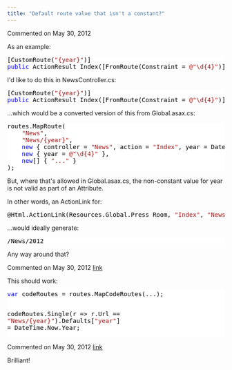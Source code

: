 ```yaml
---
title: "Default route value that isn't a constant?"
---
```

<div id="post842807" class="discussion-comment op">
   <div class="discussion-header">Commented on 
      <time datetime="2012-05-30T13:48:50.373-07:00" title="2012-05-30T13:48:50.373-07:00">May 30, 2012</time>
   </div>
   <div class="discussion-message">
<p>As an example:</p>
<div style="color:black; background-color:white">
<pre>[CustomRoute(<span style="color:#a31515">&quot;{year}&quot;</span>)]
<span style="color:blue">public</span> ActionResult Index([FromRoute(Constraint = <span style="color:#a31515">@&quot;\d{4}&quot;</span>)]<span style="color:blue">int</span> year){}
</pre>
</div>
<p>I'd like to do this in NewsController.cs:</p>
<div style="color:black; background-color:white">
<pre>[CustomRoute(<span style="color:#a31515">&quot;{year}&quot;</span>)]
<span style="color:blue">public</span> ActionResult Index([FromRoute(Constraint = <span style="color:#a31515">@&quot;\d{4}&quot;</span>)]<span style="color:blue">int</span> year = DateTime.Now.Year){}
</pre>
</div>
<p>...which would be a converted version of this from Global.asax.cs:</p>
<div style="color:black; background-color:white">
<pre>routes.MapRoute(
	<span style="color:#a31515">&quot;News&quot;</span>,
	<span style="color:#a31515">&quot;News/{year}&quot;</span>,
	<span style="color:blue">new</span> { controller = <span style="color:#a31515">&quot;News&quot;</span>, action = <span style="color:#a31515">&quot;Index&quot;</span>, year = DateTime.Now.Year },
	<span style="color:blue">new</span> { year = <span style="color:#a31515">@&quot;\d{4}&quot;</span> },
	<span style="color:blue">new</span>[] { <span style="color:#a31515">&quot;...&quot;</span> }
);
</pre>
</div>
<p>But, where that's allowed in Global.asax.cs, the non-constant value for year is not valid as part of an Attribute.</p>
<p>In other words, an ActionLink for:</p>
<div style="color:black; background-color:white">
<pre>@Html.ActionLink(Resources.Global.Press_Room, <span style="color:#a31515">&quot;Index&quot;</span>, <span style="color:#a31515">&quot;News&quot;</span>)
</pre>
</div>
<p>...would ideally generate:</p>
<div style="color:black; background-color:white">
<pre>/News/2012</pre>
</div>
<p>Any way around that?</p>
</div>
</div>
<div id="post842823" class="discussion-comment marked-as-answer">
   <div class="discussion-header">Commented on 
      <time datetime="2012-05-30T14:15:15.62-07:00" title="2012-05-30T14:15:15.62-07:00">May 30, 2012</time> <a href="#post842823" class="post-link">link</a></div>
   <div class="discussion-message"><p>This should work:</p>
<p>
<div style="color: black; background-color: white;">
<pre><span style="color: blue;">var</span> codeRoutes = routes.MapCodeRoutes(...);

codeRoutes.Single(r =&gt; r.Url == <span style="color: #a31515;">"News/{year}"</span>).Defaults[<span style="color: #a31515;">"year"</span>] = DateTime.Now.Year;
</pre>
</div>
</p></div>
</div>
<div id="post842830" class="discussion-comment">
   <div class="discussion-header">Commented on 
      <time datetime="2012-05-30T14:29:39.78-07:00" title="2012-05-30T14:29:39.78-07:00">May 30, 2012</time> <a href="#post842830" class="post-link">link</a></div>
   <div class="discussion-message"><p>Brilliant!</p></div>
</div>